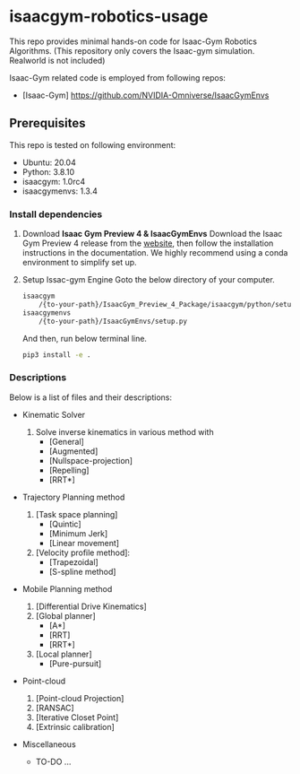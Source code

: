 # isaacgym-robotics-usage
This repo provides minimal hands-on code for Isaac-Gym Robotics Algorithms.
(This repository only covers the Isaac-gym simulation. Realworld is not included)

Isaac-Gym related code is employed from following repos: 

* [Isaac-Gym] https://github.com/NVIDIA-Omniverse/IsaacGymEnvs

## Prerequisites

This repo is tested on following environment:

* Ubuntu: 20.04
* Python: 3.8.10
* isaacgym: 1.0rc4
* isaacgymenvs: 1.3.4

### Install dependencies
1. Download **Isaac Gym Preview 4 & IsaacGymEnvs**
Download the Isaac Gym Preview 4 release from the [website](https://developer.nvidia.com/isaac-gym), then follow the installation instructions in the documentation. We highly recommend using a conda environment to simplify set up.

2. Setup Issac-gym Engine
   Goto the below directory of your computer.
    ```bash
    isaacgym
        /{to-your-path}/IsaacGym_Preview_4_Package/isaacgym/python/setup.py
    isaacgymenvs
        /{to-your-path}/IsaacGymEnvs/setup.py
    ```
    And then, run below terminal line.
    ```bash
    pip3 install -e .
    ```

### Descriptions
Below is a list of files and their descriptions:

* Kinematic Solver
    1. Solve inverse kinematics in various method with 
        * [General]
        * [Augmented]
        * [Nullspace-projection]
        * [Repelling]
        * [RRT*]
        
        
* Trajectory Planning method
    1. [Task space planning]
        * [Quintic]
        * [Minimum Jerk]
        * [Linear movement]
    2. [Velocity profile method]: 
        * [Trapezoidal]
        * [S-spline method]
    
* Mobile Planning method
    1. [Differential Drive Kinematics]
    2. [Global planner]
        * [A*]
        * [RRT]
        * [RRT*]
    3. [Local planner]
        * [Pure-pursuit]
        
        
* Point-cloud
    1. [Point-cloud Projection]
    2. [RANSAC]
    3. [Iterative Closet Point]
    4. [Extrinsic calibration]
    
* Miscellaneous
    * TO-DO ...